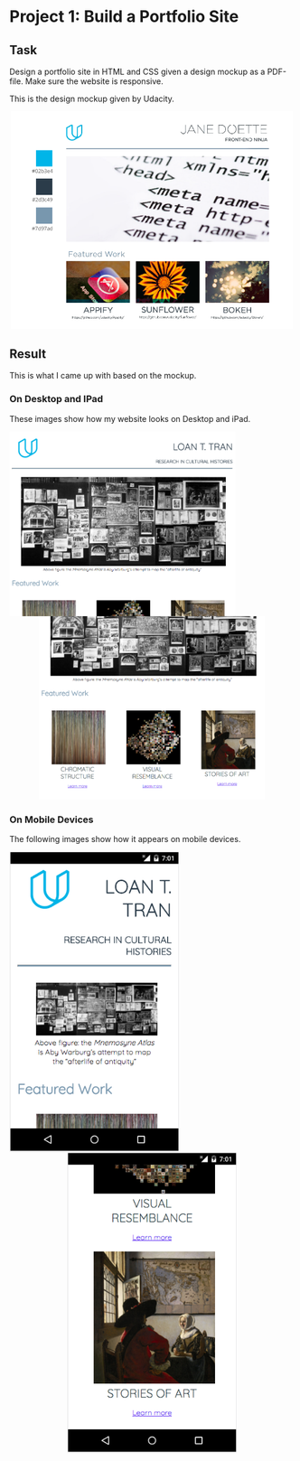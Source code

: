 <h1>Project 1: Build a Portfolio Site</h1>
<h2>Task</h2>
<p>Design a portfolio site in HTML and CSS given a design mockup as a PDF-file. Make sure the website is responsive.</p>
<p>This is the design mockup given by Udacity.</p>
<p align="center">
  <img src="/images/design-mockup.png" width=500>
</p>

<h2>Result</h2>
This is what I came up with based on the mockup.
<h3>On Desktop and IPad</h3>
<p>These images show how my website looks on Desktop and iPad.</p>
<p align="center">
  <img align="left" src="/images/my-portfolio_1.png" width="400"/> 
  <img src="/images/my-portfolio_2.png" width="400"/>
</p>

<h3>On Mobile Devices</h3>
<p>The following images show how it appears on mobile devices.</p>
<p align="center">
  <img align="left" src="/images/on-nexus-5_1.png" width="300"/>
  <img src="/images/on-nexus-5_2.png" width="300"/> 
</p>

